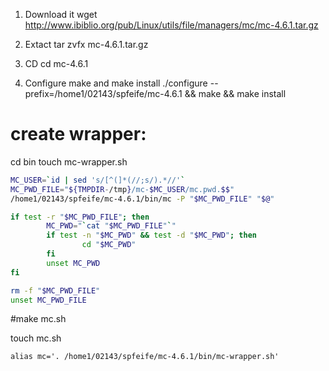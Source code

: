 1. Download it
wget http://www.ibiblio.org/pub/Linux/utils/file/managers/mc/mc-4.6.1.tar.gz

2. Extact
tar zvfx mc-4.6.1.tar.gz

3. CD
cd mc-4.6.1

4. Configure make and make install
./configure --prefix=/home1/02143/spfeife/mc-4.6.1 && make && make install




# create wrapper:

cd bin
touch mc-wrapper.sh

```bash
MC_USER=`id | sed 's/[^(]*(//;s/).*//'`
MC_PWD_FILE="${TMPDIR-/tmp}/mc-$MC_USER/mc.pwd.$$"
/home1/02143/spfeife/mc-4.6.1/bin/mc -P "$MC_PWD_FILE" "$@"

if test -r "$MC_PWD_FILE"; then
        MC_PWD="`cat "$MC_PWD_FILE"`"
        if test -n "$MC_PWD" && test -d "$MC_PWD"; then
                cd "$MC_PWD"
        fi
        unset MC_PWD
fi

rm -f "$MC_PWD_FILE"
unset MC_PWD_FILE

```

#make mc.sh

touch mc.sh
```
alias mc='. /home1/02143/spfeife/mc-4.6.1/bin/mc-wrapper.sh'
```
